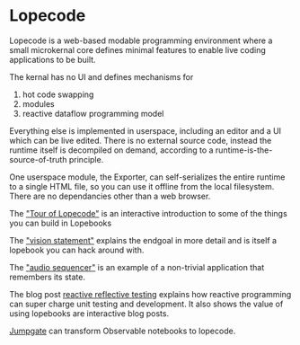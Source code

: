 # Lopecode

Lopecode is a web-based modable programming environment where a small microkernal core defines minimal features to enable live coding applications to be built.

The kernal has no UI and defines mechanisms for
1. hot code swapping
2. modules
3. reactive dataflow programming model

Everything else is implemented in userspace, including an editor and a UI which can be live edited. There is no external source code, instead the runtime itself is decompiled on demand, according to a runtime-is-the-source-of-truth principle.

One userspace module, the Exporter, can self-serializes the entire runtime to a single HTML file, so you can use it offline from the local filesystem. There are no dependancies other than a web browser.


The ["Tour of Lopecode"](https://tomlarkworthy.github.io/lopecode/notebooks/@tomlarkworthy_lopecode-tour.html) is an interactive introduction to some of the things you can build in Lopebooks

The ["vision statement"](https://tomlarkworthy.github.io/lopecode/notebooks/@tomlarkworthy_lopecode-vision.html) explains the endgoal in more detail and is itself a lopebook you can hack around with.

The ["audio sequencer"](https://tomlarkworthy.github.io/lopebooks/notebooks/@tomlarkworthy_sequencer.html) is an example of a non-trivial application that remembers its state.


The blog post [reactive reflective testing](https://tomlarkworthy.github.io/lopebooks/notebooks/@tomlarkworthy_reactive-reflective-testing.html) explains how reactive programming can super charge unit testing and development. It also shows the value of using lopebooks are interactive blog posts.


[Jumpgate](https://tomlarkworthy.github.io/lopecode/notebooks/@tomlarkworthy_jumpgate.html) can transform Observable notebooks to lopecode.
